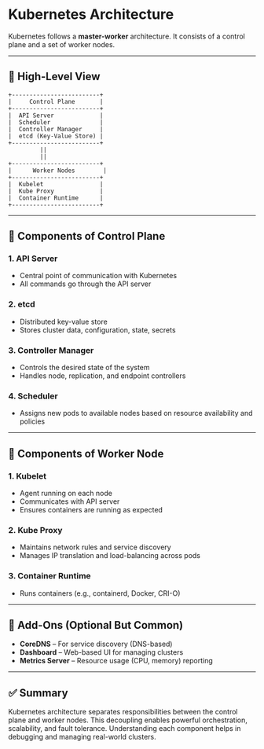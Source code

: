 # Kubernetes Architecture

Kubernetes follows a **master-worker** architecture. It consists of a control plane and a set of worker nodes.

---

## 🔹 High-Level View

```
+-------------------------+
|     Control Plane       |
+-------------------------+
|  API Server             |
|  Scheduler              |
|  Controller Manager     |
|  etcd (Key-Value Store) |
+-------------------------+
         ||
         ||
+-------------------------+
|      Worker Nodes        |
+-------------------------+
|  Kubelet                |
|  Kube Proxy             |
|  Container Runtime      |
+-------------------------+
```

---

## 🔹 Components of Control Plane

### 1. **API Server**

* Central point of communication with Kubernetes
* All commands go through the API server

### 2. **etcd**

* Distributed key-value store
* Stores cluster data, configuration, state, secrets

### 3. **Controller Manager**

* Controls the desired state of the system
* Handles node, replication, and endpoint controllers

### 4. **Scheduler**

* Assigns new pods to available nodes based on resource availability and policies

---

## 🔹 Components of Worker Node

### 1. **Kubelet**

* Agent running on each node
* Communicates with API server
* Ensures containers are running as expected

### 2. **Kube Proxy**

* Maintains network rules and service discovery
* Manages IP translation and load-balancing across pods

### 3. **Container Runtime**

* Runs containers (e.g., containerd, Docker, CRI-O)

---

## 🔹 Add-Ons (Optional But Common)

* **CoreDNS** – For service discovery (DNS-based)
* **Dashboard** – Web-based UI for managing clusters
* **Metrics Server** – Resource usage (CPU, memory) reporting

---

## ✅ Summary

Kubernetes architecture separates responsibilities between the control plane and worker nodes. This decoupling enables powerful orchestration, scalability, and fault tolerance. Understanding each component helps in debugging and managing real-world clusters.

